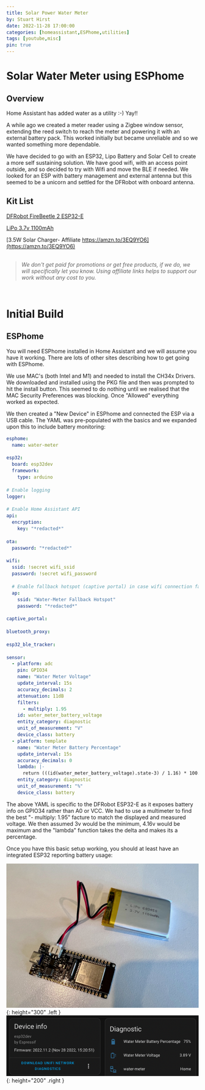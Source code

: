 ```yaml
---
title: Solar Power Water Meter
by: Stuart Hirst
date: 2022-11-28 17:00:00
categories: [homeassistant,ESPhome,utilities]
tags: [youtube,misc]
pin: true
---
```


# Solar Water Meter using ESPhome

## Overview

Home Assistant has added water as a utility :-) Yay!!

A while ago we created a meter reader using a Zigbee window sensor, extending the reed switch to reach the meter and powering it with an external battery pack. This worked initially but became unreliable and so we wanted something more dependable.

We have decided to go with an ESP32, Lipo Battery and Solar Cell to create a more self sustaining solution. We have good wifi, with an access point outside, and so decided to try with Wifi and move the BLE if needed. We looked for an ESP with battery management and external antenna but this seemed to be a unicorn and settled for the DFRobot with onboard antenna.

## Kit List

[DFRobot FireBeetle 2 ESP32-E](https://www.dfrobot.com/product-2195.html)

[LiPo 3.7v 1100mAh](https://core-electronics.com.au/polymer-lithium-ion-battery-1000mah-38458.html)

[3.5W Solar Charger- Affiliate https://amzn.to/3EQ9YO6](https://amzn.to/3EQ9YO6)
<br></br>

> *We don't get paid for promotions or get free products, if we do, we will specifically let you know. Using affiliate links helps to support our work without any cost to you.*

<br>

# Initial Build

## ESPhome

You will need ESPhome installed in Home Assistant and we will assume you have it working. There are lots of other sites describing how to get going with ESPhome.

We use MAC's (both Intel and M1) and needed to install the CH34x Drivers. We downloaded and installed using the PKG file and then was prompted to hit the install button. This seemed to do nothing until we realised that the MAC Security Preferences was blocking. Once "Allowed" everything worked as expected.

We then created a "New Device" in ESPhome and connected the ESP via a USB cable. The YAML was pre-populated with the basics and we expanded upon this to include battery monitoring:

```yaml
esphome:
  name: water-meter

esp32:
  board: esp32dev
  framework:
    type: arduino

# Enable logging
logger:

# Enable Home Assistant API
api:
  encryption:
    key: "*redacted*"

ota:
  password: "*redacted*"

wifi:
  ssid: !secret wifi_ssid
  password: !secret wifi_password

  # Enable fallback hotspot (captive portal) in case wifi connection fails
  ap:
    ssid: "Water-Meter Fallback Hotspot"
    password: "*redacted*"

captive_portal:

bluetooth_proxy:

esp32_ble_tracker:

sensor:
  - platform: adc
    pin: GPIO34
    name: "Water Meter Voltage"
    update_interval: 15s
    accuracy_decimals: 2
    attenuation: 11dB
    filters:
      - multiply: 1.95
    id: water_meter_battery_voltage
    entity_category: diagnostic
    unit_of_measurement: "V"  
    device_class: battery
  - platform: template
    name: "Water Meter Battery Percentage"
    update_interval: 15s
    accuracy_decimals: 0
    lambda: |-
      return (((id(water_meter_battery_voltage).state-3) / 1.16) * 100.00);
    entity_category: diagnostic
    unit_of_measurement: "%"  
    device_class: battery
```

The above YAML is specific to the DFRobot ESP32-E as it exposes battery info on GPIO34 rather than A0 or VCC. We had to use a multimeter to find the best "- multiply: 1.95" facture to match the displayed and measured voltage. We then assumed 3v would be the minimum, 4.16v would be maximum and the "lambda" function takes the delta and makes its a percentage.

Once you have this basic setup working, you should at least have an integrated ESP32 reporting battery usage:

![Desktop View](/assets/img/posts/water-meter/ESP32-battery.jpeg){: height="300" .left } ![Desktop View](/assets/img/posts/water-meter/HA-Screenshot-water-meter.png){: height="200" .right }

